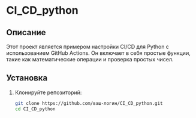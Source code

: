 # CI_CD_python

## Описание

Этот проект является примером настройки CI/CD для Python с использованием GitHub Actions. Он включает в себя простые функции, такие как математические операции и проверка простых чисел.

## Установка

1. Клонируйте репозиторий:
   ```bash
   git clone https://github.com/ваш-логин/CI_CD_python.git
   cd CI_CD_python
